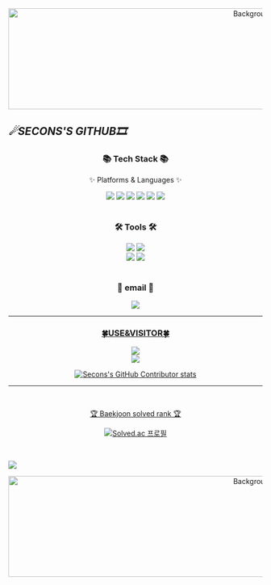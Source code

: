 <div align=center>

  <a href="https://github.com/secons127">
    <img src="https://i.pinimg.com/564x/c6/f4/a5/c6f4a5779f08783edc4e7d4ce6338b5e.jpg" alt="Background Image" style="width: 1000px; height: 200px;">
  </a>
</div>

*<h2>☄SECONS'S GITHUB🎞</h2>* 

 


<div align=center>
	<h3>📚 Tech Stack 📚</h3>
	<p>✨ Platforms & Languages ✨</p>
</div>
<div align="center">
	<img src="https://img.shields.io/badge/Python-3776AB?style=flat&logo=python&logoColor=white" />
	<img src="https://img.shields.io/badge/Java-007396?style=flat&logo=java&logoColor=white" />
	<img src="https://img.shields.io/badge/C-A8B9CC?style=flat&logo=c&logoColor=white" />
	<img src="https://img.shields.io/badge/HTML5-E34F26?style=flat&logo=HTML5&logoColor=white" />
	<img src="https://img.shields.io/badge/CSS3-1572B6?style=flat&logo=CSS3&logoColor=white" />
	<img src="https://img.shields.io/badge/MySQL-4479A1?style=flat&logo=MySQL&logoColor=white" />
	
</div>
<br>
<div align=center>
	<h3>🛠 Tools 🛠</h3>
</div>
<div align=center>
	<img src="https://img.shields.io/badge/Eclipse%20IDE-2C2255?style=flat&logo=EclipseIDE&logoColor=white" />
	<img src="https://img.shields.io/badge/Visual%20Studio%20Code-007ACC?style=flat&logo=VisualStudioCode&logoColor=white" />
	<br>
	<img src="https://img.shields.io/badge/Tomcat-F8DC75?style=flat&logo=ApacheTomcat&logoColor=white" />
	<img src="https://img.shields.io/badge/GitHub-181717?style=flat&logo=GitHub&logoColor=white" />
</div>



<div align=center>
<br>
	<h3>🎨 email 🎨</h3>
</div>
<div align=center>
	<a href="supjessica20@gmail.com">
		<img src="https://img.shields.io/badge/Mail-30B980?style=flat&logo=Gmail&logoColor=white" />
	<br>
</div>

  ----------------
		
<div align=center>
	<h3> 🍀USE&VISITOR🍀 </h3>
<img src="https://github-readme-stats.vercel.app/api/top-langs/?username=secons127&layout=compact">
	<br>
<img src="https://github-readme-stats.vercel.app/api?username=secons127&show_icons=true">
<br>

![Secons's GitHub Contributor stats](https://github-contributor-stats.vercel.app/api?username=secons127)

-----------------

<br>
<p>🏆 Baekjoon solved rank 🏆</p>

[![Solved.ac
프로필](http://mazassumnida.wtf/api/v2/generate_badge?boj={supjessica20})](https://www.acmicpc.net/user/supjessica20)
</div>
<br>

![](./profile-3d-contrib/profile-season-animate.svg)

<div align="center">
  <a href="https://github.com/secons127">
    <img src="https://i.pinimg.com/564x/f9/b3/56/f9b35602abfd15ee1ebd78bd6f6c762a.jpg" alt="Background Image" style="width: 1000px; height: 200px;">
  </a>
</div>



